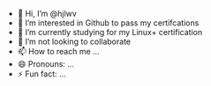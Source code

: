 - 👋 Hi, I’m @hjlwv
- 👀 I’m interested in Github to pass my certifcations
- 🌱 I’m currently studying for my Linux+ certification
- 💞️ I’m not looking to collaborate
- 📫 How to reach me ...
- 😄 Pronouns: ...
- ⚡ Fun fact: ...

<!---
hjlwv/hjlwv is a ✨ special ✨ repository because its `README.md` (this file) appears on your GitHub profile.
You can click the Preview link to take a look at your changes.
--->

